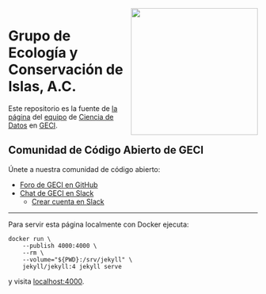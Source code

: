 <img src="https://www.islas.org.mx/img/logo.svg" align="right" width="256" />

# Grupo de Ecología y Conservación de Islas, A.C.

Este repositorio es la fuente de [la página](https://islas.dev/) del
[equipo](https://github.com/orgs/IslasGECI/people) de [Ciencia de
Datos](https://github.com/IslasGECI) en [GECI](https://islas.org.mx).

## Comunidad de Código Abierto de GECI

Únete a nuestra comunidad de código abierto:

- [Foro de GECI en GitHub](https://github.com/IslasGECI/Foro/discussions)
- [Chat de GECI en Slack](https://islasgeci.slack.com)
    - [Crear cuenta en
      Slack](https://join.slack.com/t/islasgeci/shared_invite/zt-f8kqlr2t-C8dO0JthMxaT81ShJiNk0w)

---

Para servir esta página localmente con Docker ejecuta:

```
docker run \
    --publish 4000:4000 \
    --rm \
    --volume="${PWD}:/srv/jekyll" \
    jekyll/jekyll:4 jekyll serve
```

y visita [localhost:4000](http://localhost:4000).
